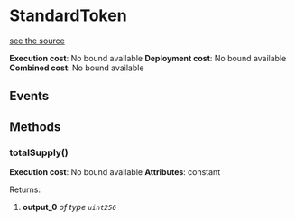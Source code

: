 # StandardToken
[see the source](https://github.com/daostack/arc/tree/master/contracts/Something.sol)

**Execution cost**: No bound available
**Deployment cost**: No bound available
**Combined cost**: No bound available

## Events


## Methods
### totalSupply()

**Execution cost**: No bound available
**Attributes**: constant


Returns:

1. **output_0** *of type `uint256`*

